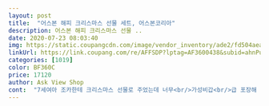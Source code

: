 ```yaml
---
layout: post 
title:  "어스본 해피 크리스마스 선물 세트, 어스본코리아" 
description: 어스본 해피 크리스마스 선물 ..
date: 2020-07-23 08:03:40 
img: https://static.coupangcdn.com/image/vendor_inventory/ade2/fd504aea920fa8e1deb2cce9c115a830b88f35cfde0f19e4b7e9395aa6d2.jpg 
linkUrl: https://link.coupang.com/re/AFFSDP?lptag=AF3600438&subid=ahnPublicAsk&pageKey=158926598&itemId=456634341&vendorItemId=4139004110&traceid=V0-113-728bdf66ea50050a 
categories: [1019] 
color: BF360C 
price: 17120 
author: Ask View Shop 
cont:  "7세여아 조카한테 크리스마스 선물로 주었는데 너무<br/>가성비갑<br/>급 포장해 아이 머리맡에 두었네요<br/>깔끔하니 좋았어요 적극추천합니다 아쉽게도 내용물사진들을 못찍었네요<br/>다양한 책이 세트로 수성되어 있어서 좋아요!! 스티커놀이도 알차고, 손가락미술놀이도 아이가 좋아해요^^<br/>로켓와우로 구매한 어스본 해피크리스마스 선물세트<br/>아이들 호기심자극할만하고 집중력키우기좋은 구성이었고, 재질들도<br/>어스본시리즈는 아이가 좋아하던 시리즈라<br/>엄마 생각처럼 예쁘게 손도장찍지는 않아요그래도 재미있어하면 됐쥬?? ㅎ 바로 지우면 잘 지워졌어요오래두면 그만큼 잘 안지워지는 것 같아요@@<br/>요것도 실패없이 너무 좋아하네요<br/>저렴하게 잘 구매했어요<br/>정말 산타처럼 새벽에 배송왔어요<br/>좋아하더라고요 생각보다 내용이 다양하고 알차더라고요<br/>플랩북 진짜 최고예요다양한 출판사 판업북 봤지만 어스본이 정말 꼼꼼하게 잘 만들었네요프뢰벨, 보림 보다 한수위 입니당<br/>" 
---
```

